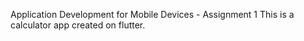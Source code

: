 Application Development for Mobile Devices - Assignment 1 
This is a calculator app created on flutter. 

